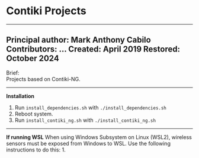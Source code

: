 # Contiki Projects
---
Principal author: Mark Anthony Cabilo
Contributors: ...
Created: April 2019
Restored: October 2024
---
Brief:<br>
Projects based on Contiki-NG. 

---
**Installation**
1. Run `install_dependencies.sh` with ```./install_dependencies.sh```
2. Reboot system.
3. Run `install_contiki_ng.sh` with ```./install_contiki_ng.sh```

---
**If running WSL**
 When using Windows Subsystem on Linux (WSL2), wireless sensors must be exposed from Windows to WSL. 
 Use the following instructions to do this:
 1.